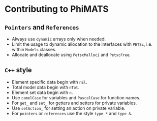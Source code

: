 # Contributing to PhiMATS

## `Pointers` and `References`

- Always use `dynamic` arrays only when needed.
- Limit the usage to dynamic allocation to the interfaces with `PETSc`, i.e. within `Models` classes.
- Allocate and deallocate using `PetscMalloc1` and `PetscFree`.

## `C++` style

- Element specific data begin with `nEl`.
- Total model data begin with `nTot`.
- Element set data begin with `n`.
- Use `camelCase` for variables and `PascalCase` for function names.
- For `get_` and `set_` for getters and setters for private variables.
- Use `setAction_` for setting an action on private variable.
- For `pointers` or `references` use the style `type *` and `type &`.
